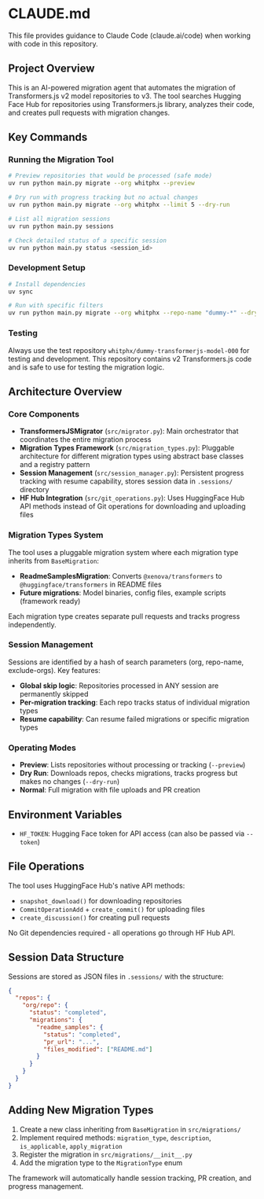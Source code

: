 # CLAUDE.md

This file provides guidance to Claude Code (claude.ai/code) when working with code in this repository.

## Project Overview

This is an AI-powered migration agent that automates the migration of Transformers.js v2 model repositories to v3. The tool searches Hugging Face Hub for repositories using Transformers.js library, analyzes their code, and creates pull requests with migration changes.

## Key Commands

### Running the Migration Tool
```bash
# Preview repositories that would be processed (safe mode)
uv run python main.py migrate --org whitphx --preview

# Dry run with progress tracking but no actual changes
uv run python main.py migrate --org whitphx --limit 5 --dry-run

# List all migration sessions
uv run python main.py sessions

# Check detailed status of a specific session
uv run python main.py status <session_id>
```

### Development Setup
```bash
# Install dependencies
uv sync

# Run with specific filters
uv run python main.py migrate --org whitphx --repo-name "dummy-*" --dry-run
```

### Testing
Always use the test repository `whitphx/dummy-transformerjs-model-000` for testing and development. This repository contains v2 Transformers.js code and is safe to use for testing the migration logic.

## Architecture Overview

### Core Components

- **TransformersJSMigrator** (`src/migrator.py`): Main orchestrator that coordinates the entire migration process
- **Migration Types Framework** (`src/migration_types.py`): Pluggable architecture for different migration types using abstract base classes and a registry pattern
- **Session Management** (`src/session_manager.py`): Persistent progress tracking with resume capability, stores session data in `.sessions/` directory
- **HF Hub Integration** (`src/git_operations.py`): Uses HuggingFace Hub API methods instead of Git operations for downloading and uploading files

### Migration Types System

The tool uses a pluggable migration system where each migration type inherits from `BaseMigration`:

- **ReadmeSamplesMigration**: Converts `@xenova/transformers` to `@huggingface/transformers` in README files
- **Future migrations**: Model binaries, config files, example scripts (framework ready)

Each migration type creates separate pull requests and tracks progress independently.

### Session Management

Sessions are identified by a hash of search parameters (org, repo-name, exclude-orgs). Key features:
- **Global skip logic**: Repositories processed in ANY session are permanently skipped
- **Per-migration tracking**: Each repo tracks status of individual migration types
- **Resume capability**: Can resume failed migrations or specific migration types

### Operating Modes

- **Preview**: Lists repositories without processing or tracking (`--preview`)
- **Dry Run**: Downloads repos, checks migrations, tracks progress but makes no changes (`--dry-run`)
- **Normal**: Full migration with file uploads and PR creation

## Environment Variables

- `HF_TOKEN`: Hugging Face token for API access (can also be passed via `--token`)

## File Operations

The tool uses HuggingFace Hub's native API methods:
- `snapshot_download()` for downloading repositories
- `CommitOperationAdd` + `create_commit()` for uploading files
- `create_discussion()` for creating pull requests

No Git dependencies required - all operations go through HF Hub API.

## Session Data Structure

Sessions are stored as JSON files in `.sessions/` with the structure:
```json
{
  "repos": {
    "org/repo": {
      "status": "completed",
      "migrations": {
        "readme_samples": {
          "status": "completed",
          "pr_url": "...",
          "files_modified": ["README.md"]
        }
      }
    }
  }
}
```

## Adding New Migration Types

1. Create a new class inheriting from `BaseMigration` in `src/migrations/`
2. Implement required methods: `migration_type`, `description`, `is_applicable`, `apply_migration`
3. Register the migration in `src/migrations/__init__.py`
4. Add the migration type to the `MigrationType` enum

The framework will automatically handle session tracking, PR creation, and progress management.